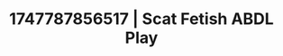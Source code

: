 ---
categories:
- Naughty librarian
- Respectful sex
- AI sensuality
- Candlelit scenes
- Lip gloss fantasy
image: /assets/images/1747787856517.jpg
layout: post
seo:
  description: Featured content with sensual ABDL Play, Scat Fetish. HD images available.
  keywords: ABDL Play, Scat Fetish
  og_image: /assets/images/1747787856517.jpg
  schema_type: VisualArtwork
tags:
- ABDL Play
- '#1747787856517'
- Scat Fetish
title: 1747787856517 | Scat Fetish ABDL Play
---